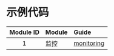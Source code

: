 # 示例代码
| Module ID | Module | Guide                              |
|:---------:|:-------|:-----------------------------------|
|     1     | 监控     | [monitoring](monitoring/README.md) |
